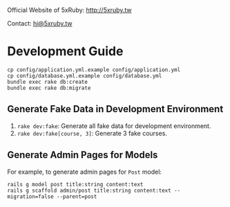 Official Website of 5xRuby: http://5xruby.tw

Contact: hi@5xruby.tw

Development Guide
=================

```
cp config/application.yml.example config/application.yml
cp config/database.yml.example config/database.yml
bundle exec rake db:create
bundle exec rake db:migrate
```

Generate Fake Data in Development Environment
---------------------------------------------

1. `rake dev:fake`: Generate all fake data for development environment.
2. `rake dev:fake[course, 3]`: Generate 3 fake courses.

Generate Admin Pages for Models
----------------------------

For example, to generate admin pages for `Post` model:

```
rails g model post title:string content:text
rails g scaffold admin/post title:string content:text --migration=false --parent=post
```